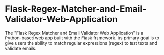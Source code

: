 # Flask-Regex-Matcher-and-Email-Validator-Web-Application
The "Flask Regex Matcher and Email Validator Web Application" is a Python-based web app built with the Flask framework. Its primary goal is to give users the ability to match regular expressions (regex) to test texts and validate emails.
